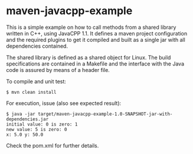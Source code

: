 maven-javacpp-example
=====================

This is a simple example on how to call methods from a shared library written in C++, using JavaCPP 1.1. It defines a maven project configuration
and the required plugins to get it compiled and built as a single jar with all dependencies contained.

The shared library is defined as a shared object for Linux. The build specifications are contained in a Makefile and the interface with the
Java code is assured by means of a header file.

To compile and unit test:

```
$ mvn clean install
```

For execution, issue (also see expected result):

```
$ java -jar target/maven-javacpp-example-1.0-SNAPSHOT-jar-with-dependencies.jar
initial value: 0 is zero: 1
new value: 5 is zero: 0
x: 5.0 y: 50.0
```

Check the pom.xml for further details.
